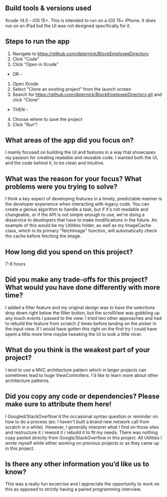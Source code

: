 ## Build tools & versions used
Xcode 14.0 - iOS 15+.
This is intended to run on a iOS 15+ iPhone. It does run on an iPad but the UI was not designed specifically for it.

## Steps to run the app
1. Navigate to https://github.com/dpiernick/BlockEmployeeDirectory
2. Click "Code"
3. Click "Open in Xcode"
- OR -
1. Open Xcode
2. Select "Clone an existing project" from the launch screen
3. Search for https://github.com/dpiernick/BlockEmployeeDirectory.git and click "Clone"
- THEN -
4. Choose where to save the project
5. Click "Run"!

## What areas of the app did you focus on?
I mainly focused on building the UI and features in a way that showcases my passion for creating readable and reusable code.
I wanted both the UI, and the code behind it, to be clean and intuitive.

## What was the reason for your focus? What problems were you trying to solve?
I think a key aspect of developing features in a timely, predictable manner is the developer experience when interacting with legacy code.
You can create a genius algorithm to handle a task, but if it's not readable and changeable, or if the API is not simple enough to use, we're doing a disservice to developers that have to make modifications in the future.
An example of this would be my Utilities folder, as well as my ImageCache class, which in its primary "fetchImage" function, will automatically check the cache before fetching the image.

## How long did you spend on this project?
7-8 hours

## Did you make any trade-offs for this project? What would you have done differently with more time?
I added a filter feature and my original design was to have the selections drop down right below the filter button, but the scrollView was gobbling up any touch events I passed to the view.
I tried two other approaches and had to rebuild the feature from scratch 2 times before landing on the picker in the input view.
If I would have gotten this right on the first try I could have spent a little more time maybe tweaking the UI to look a little nicer.

## What do you think is the weakest part of your project?
I tend to use a MVC architecture pattern which in larger projects can sometimes lead to huge ViewControllers.  I'd like to learn more about other architecture patterns.

## Did you copy any code or dependencies? Please make sure to attribute them here!
I Googled/StackOverflow'd the occasional syntax question or reminder on how to do a process (ex: I haven't built a brand new network call from scratch in a while).
However, I generally interpret what I find on those sites and restructure it / reword it / rebuild it to fit my needs. There was nothing copy pasted directly from Google/StackOverflow in this project.
All Utilities I wrote myself while either working on previous projects or as they came up in this project.

## Is there any other information you’d like us to know?
This was a really fun excercise and I appreciate the opportunity to work on this as opposed to strictly having a paired programming interview.
